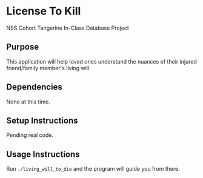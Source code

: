 License To Kill
===============

NSS Cohort Tangerine In-Class Database Project

## Purpose

This application will help loved ones understand the nuances of their injured friend/family member's living will.

## Dependencies

None at this time.

## Setup Instructions

Pending real code.

## Usage Instructions

Run `./living_will_to_die` and the program will guide you from there.
